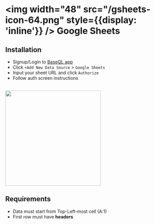 # <img width="48" src="/gsheets-icon-64.png" style={{display: 'inline'}} /> Google Sheets

## Installation

- Signup/Login to [BaseQL app](https://app.baseql.com/)
- Click `+Add New Data Source` > `Google Sheets`
- Input your sheet URL and click `Authorize`
- Follow auth screen instructions

<br />
<img width="300" src="/add_gsheets.gif"></img>

## Requirements

- Data must start from Top-Left-most cell (A:1)
- First row must have **headers**